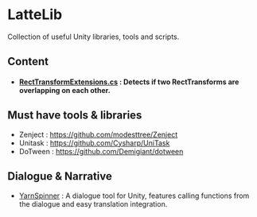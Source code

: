 
# LatteLib

Collection of useful Unity libraries, tools and scripts.

## Content

* #### [RectTransformExtensions.cs](https://github.com/efelatte/LatteLib/blob/main/Scripts/Extension%20Scripts/RectTransformExtensions.cs) : Detects if two RectTransforms are overlapping on each other.

## Must have tools & libraries

* Zenject : https://github.com/modesttree/Zenject 
* Unitask : https://github.com/Cysharp/UniTask
* DoTween : https://github.com/Demigiant/dotween

## Dialogue & Narrative

* [YarnSpinner](https://github.com/YarnSpinnerTool/YarnSpinner) : A dialogue tool for Unity, features calling functions from the dialogue and easy translation integration.
